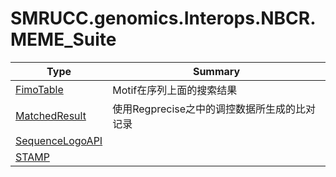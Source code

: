 ﻿
# SMRUCC.genomics.Interops.NBCR.MEME_Suite

|Type|Summary|
|----|-------|
|[FimoTable](./FimoTable.md)|Motif在序列上面的搜索结果|
|[MatchedResult](./MatchedResult.md)|使用Regprecise之中的调控数据所生成的比对记录|
|[SequenceLogoAPI](./SequenceLogoAPI.md)||
|[STAMP](./STAMP.md)||

